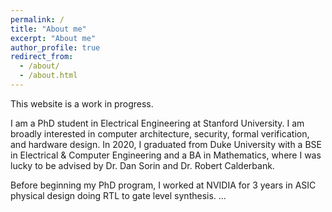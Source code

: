 ```yaml
---
permalink: /
title: "About me"
excerpt: "About me"
author_profile: true
redirect_from: 
  - /about/
  - /about.html
---
```


This website is a work in progress.

I am a PhD student in Electrical Engineering at Stanford University. I am broadly interested in computer architecture, security, formal verification, and hardware design. In 2020, I graduated from Duke University with a BSE in Electrical & Computer Engineering and a BA in Mathematics, where I was lucky to be advised by Dr. Dan Sorin and Dr. Robert Calderbank.

Before beginning my PhD program, I worked at NVIDIA for 3 years in ASIC physical design doing RTL to gate level synthesis. ...
